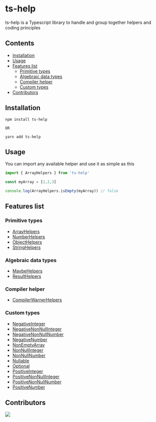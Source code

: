 # ts-help

ts-help is a Typescript library to handle and group together helpers and coding principles

## Contents

- [Installation](#installation)
- [Usage](#usage)
- [Features list](#features-list)
    - [Primitive types](#primitive-types)
    - [Algebraic data types](#algebraic-data-types)
    - [Compiler helper](#compiler-helper)
    - [Custom types](#custom-types)
- [Contributors](#contributors)

## Installation

```
npm install ts-help

OR

yarn add ts-help
```

## Usage

You can import any available helper and use it as simple as this

```ts
import { ArrayHelpers } from 'ts-help'

const myArray = [1,2,3]

console.log(ArrayHelpers.isEmpty(myArray)) // false

```

## Features list

### Primitive types

- [ArrayHelpers](https://github.com/Hurobaki/ts-help/tree/develop/src/helpers/ArrayHelpers)
- [NumberHelpers](https://github.com/Hurobaki/ts-help/tree/develop/src/helpers/NumberHelpers)
- [ObjectHelpers](https://github.com/Hurobaki/ts-help/tree/develop/src/helpers/ObjectHelpers)
- [StringHelpers](https://github.com/Hurobaki/ts-help/tree/develop/src/helpers/StringHelpers)

### Algebraic data types

- [MaybeHelpers](https://github.com/Hurobaki/ts-help/tree/develop/src/helpers/MaybeHelpers)
- [ResultHelpers](https://github.com/Hurobaki/ts-help/tree/develop/src/helpers/ResultHelpers)

### Compiler helper

- [CompilerWarnerHelpers](https://github.com/Hurobaki/ts-help/tree/develop/src/helpers/CompilerWarnerHelpers)

### Custom types

- [NegativeInteger](https://github.com/Hurobaki/ts-help/tree/develop/src/@types)
- [NegativeNonNullInteger](https://github.com/Hurobaki/ts-help/tree/develop/src/@types)
- [NegativeNonNullNumber](https://github.com/Hurobaki/ts-help/tree/develop/src/@types)
- [NegativeNumber](https://github.com/Hurobaki/ts-help/tree/develop/src/@types)
- [NonEmptyArray](https://github.com/Hurobaki/ts-help/tree/develop/src/@types)
- [NonNullInteger](https://github.com/Hurobaki/ts-help/tree/develop/src/@types)
- [NonNullNumber](https://github.com/Hurobaki/ts-help/tree/develop/src/@types)
- [Nullable](https://github.com/Hurobaki/ts-help/tree/develop/src/@types)
- [Optional](https://github.com/Hurobaki/ts-help/tree/develop/src/@types)
- [PositiveInteger](https://github.com/Hurobaki/ts-help/tree/develop/src/@types)
- [PositiveNonNullInteger](https://github.com/Hurobaki/ts-help/tree/develop/src/@types)
- [PositiveNonNullNumber](https://github.com/Hurobaki/ts-help/tree/develop/src/@types)
- [PositiveNumber](https://github.com/Hurobaki/ts-help/tree/develop/src/@types)

## Contributors

<a href="https://github.com/Hurobaki/ts-help/graphs/contributors">
  <img src="https://contrib.rocks/image?repo=Hurobaki/ts-help" />
</a>

<!-- Made with [contrib.rocks](https://contrib.rocks). -->
